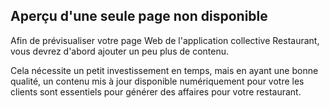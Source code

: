 
## Aperçu d'une seule page non disponible

Afin de prévisualiser votre page Web de l'application collective Restaurant, vous devrez d'abord ajouter un peu plus de contenu.

Cela nécessite un petit investissement en temps, mais en ayant une bonne qualité, un contenu mis à jour disponible numériquement pour votre
les clients sont essentiels pour générer des affaires pour votre restaurant.



